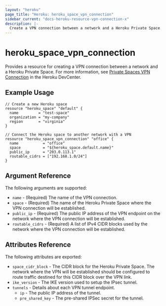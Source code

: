 ```yaml
---
layout: "heroku"
page_title: "Heroku: heroku_space_vpn_connection"
sidebar_current: "docs-heroku-resource-vpn-connection-x"
description: |-
  Create a VPN connection between a network and a Heroku Private Space.
---
```


# heroku\_space\_vpn\_connection

Provides a resource for creating a VPN connection between a network and a Heroku Private Space. For more information, see [Private Spaces VPN Connection](https://devcenter.heroku.com/articles/private-space-vpn-connection?preview=1) in the Heroku DevCenter.

## Example Usage

```hcl
// Create a new Heroku space
resource "heroku_space" "default" {
  name         = "test-space"
  organization = "my-company"
  region       = "virginia"
}

// Connect the Heroku space to another network with a VPN
resource "heroku_space_vpn_connection" "office" {
  name           = "office"
  space          = "${heroku_space.default.name}"
  public_ip      = "203.0.113.1"
  routable_cidrs = ["192.168.1.0/24"]
}
```

## Argument Reference

The following arguments are supported:

* `name` - (Required) The name of the VPN connection.
* `space` - (Required) The name of the Heroku Private Space where the VPN connection will be established.
* `public_ip` - (Required) The public IP address of the VPN endpoint on the network where the VPN connection will be established.
* `routable_cidrs` - (Required) A list of IPv4 CIDR blocks used by the network where the VPN connection will be established.

## Attributes Reference

The following attributes are exported:

* `space_cidr_block` - The CIDR block for the Heroku Private Space. The network where the VPN will be established should be configured to route traffic destined for this CIDR block over the VPN link.
* `ike_version` - The IKE version used to setup the IPsec tunnel.
* `tunnels` - Details about each VPN tunnel endpoint.
  * `ip` - The public IP address of the tunnel.
  * `pre_shared_key` - The pre-shared IPSec secret for the tunnel.
